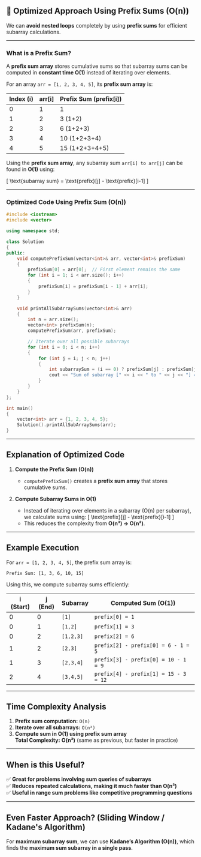 ## 🚀 **Optimized Approach Using Prefix Sums (O(n))**  
We can **avoid nested loops** completely by using **prefix sums** for efficient subarray calculations.

---

### **What is a Prefix Sum?**
A **prefix sum array** stores cumulative sums so that subarray sums can be computed in **constant time O(1)** instead of iterating over elements.

For an array `arr = [1, 2, 3, 4, 5]`, its **prefix sum array** is:

| **Index (i)** | **arr[i]** | **Prefix Sum (prefix[i])** |
|------|------|------|
| 0 | 1 | 1 |
| 1 | 2 | 3 (1+2) |
| 2 | 3 | 6 (1+2+3) |
| 3 | 4 | 10 (1+2+3+4) |
| 4 | 5 | 15 (1+2+3+4+5) |

Using the **prefix sum array**, any subarray sum `arr[i] to arr[j]` can be found in **O(1)** using:

\[
\text{subarray sum} = \text{prefix}[j] - \text{prefix}[i-1]
\]

---

### **Optimized Code Using Prefix Sum (O(n))**
```cpp
#include <iostream>
#include <vector>

using namespace std;

class Solution
{
public:
    void computePrefixSum(vector<int>& arr, vector<int>& prefixSum)
    {
        prefixSum[0] = arr[0];  // First element remains the same
        for (int i = 1; i < arr.size(); i++)
        {
            prefixSum[i] = prefixSum[i - 1] + arr[i];
        }
    }

    void printAllSubArraySums(vector<int>& arr)
    {
        int n = arr.size();
        vector<int> prefixSum(n);
        computePrefixSum(arr, prefixSum);

        // Iterate over all possible subarrays
        for (int i = 0; i < n; i++)
        {
            for (int j = i; j < n; j++)
            {
                int subarraySum = (i == 0) ? prefixSum[j] : prefixSum[j] - prefixSum[i - 1];
                cout << "Sum of subarray [" << i << " to " << j << "] = " << subarraySum << endl;
            }
        }
    }
};

int main()
{
    vector<int> arr = {1, 2, 3, 4, 5};
    Solution().printAllSubArraySums(arr);
}
```

---

## **Explanation of Optimized Code**
1. **Compute the Prefix Sum (O(n))**
   - `computePrefixSum()` creates a **prefix sum array** that stores cumulative sums.

2. **Compute Subarray Sums in O(1)**
   - Instead of iterating over elements in a subarray (O(n) per subarray), we calculate sums using:
     \[
     \text{prefix}[j] - \text{prefix}[i-1]
     \]
   - This reduces the complexity from **O(n³) → O(n²)**.

---

## **Example Execution**
For `arr = [1, 2, 3, 4, 5]`, the prefix sum array is:

```
Prefix Sum: [1, 3, 6, 10, 15]
```

Using this, we compute subarray sums efficiently:

| **i (Start)** | **j (End)** | **Subarray** | **Computed Sum (O(1))** |
|------|------|------|------|
| 0 | 0 | `[1]` | `prefix[0] = 1` |
| 0 | 1 | `[1,2]` | `prefix[1] = 3` |
| 0 | 2 | `[1,2,3]` | `prefix[2] = 6` |
| 1 | 2 | `[2,3]` | `prefix[2] - prefix[0] = 6 - 1 = 5` |
| 1 | 3 | `[2,3,4]` | `prefix[3] - prefix[0] = 10 - 1 = 9` |
| 2 | 4 | `[3,4,5]` | `prefix[4] - prefix[1] = 15 - 3 = 12` |

---

## **Time Complexity Analysis**
1. **Prefix sum computation:** `O(n)`
2. **Iterate over all subarrays:** `O(n²)`
3. **Compute sum in O(1) using prefix sum array**  
   **Total Complexity:** **O(n²)** (same as previous, but faster in practice)

---

## **When is this Useful?**
✅ **Great for problems involving sum queries of subarrays**  
✅ **Reduces repeated calculations, making it much faster than O(n³)**  
✅ **Useful in range sum problems like competitive programming questions**

---

## **Even Faster Approach? (Sliding Window / Kadane's Algorithm)**
For **maximum subarray sum**, we can use **Kadane’s Algorithm (O(n))**, which finds the **maximum sum subarray in a single pass**.